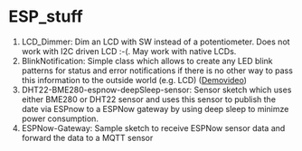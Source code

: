 # ESP_stuff

1. LCD_Dimmer: Dim an LCD with SW instead of a potentiometer. Does not work with I2C driven LCD :-(. May work with native LCDs.
2. BlinkNotification: Simple class which allows to create any LED blink patterns for status and error notifications if there is no other way to pass this information to the outside world (e.g. LCD) ([Demovideo](https://www.linux-tips-and-tricks.de/BlinkNotification.mp4))
3. DHT22-BME280-espnow-deepSleep-sensor: Sensor sketch which uses either BME280 or DHT22 sensor and uses this sensor to publish the date via ESPnow to a ESPNow gateway by using deep sleep to minimze power consumption. 
4. ESPNow-Gateway: Sample sketch to receive ESPNow sensor data and forward the data to a MQTT sensor
